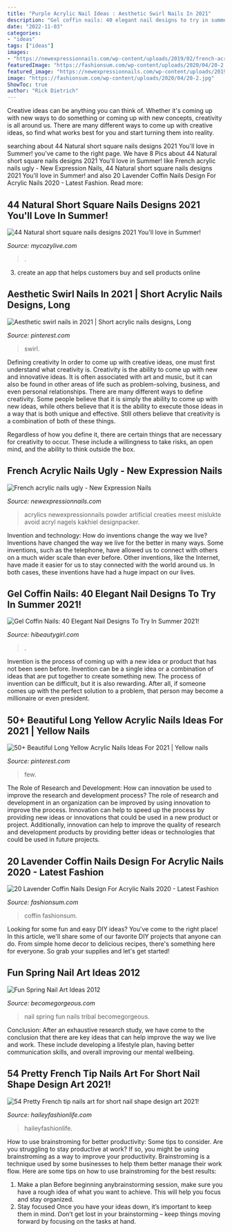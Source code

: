 ```yaml
---
title: "Purple Acrylic Nail Ideas : Aesthetic Swirl Nails In 2021"
description: "Gel coffin nails: 40 elegant nail designs to try in summer 2021!"
date: "2022-11-03"
categories:
- "ideas"
tags: ["ideas"]
images:
- "https://newexpressionnails.com/wp-content/uploads/2019/02/french-acrylic-nails-ugly-1-765x1024.jpg"
featuredImage: "https://fashionsum.com/wp-content/uploads/2020/04/20-2.jpg"
featured_image: "https://newexpressionnails.com/wp-content/uploads/2019/02/french-acrylic-nails-ugly-1-765x1024.jpg"
image: "https://fashionsum.com/wp-content/uploads/2020/04/20-2.jpg"
ShowToc: true
author: "Rick Dietrich"
---
```



Creative ideas can be anything you can think of. Whether it's coming up with new ways to do something or coming up with new concepts, creativity is all around us. There are many different ways to come up with creative ideas, so find what works best for you and start turning them into reality.

	

		
searching about 44 Natural short square nails designs 2021 You&#039;ll love in Summer! you've came to the right page. We have 8 Pics about 44 Natural short square nails designs 2021 You&#039;ll love in Summer! like French acrylic nails ugly - New Expression Nails, 44 Natural short square nails designs 2021 You&#039;ll love in Summer! and also 20 Lavender Coffin Nails Design For Acrylic Nails 2020 - Latest Fashion. Read more:
		
    
## 44 Natural Short Square Nails Designs 2021 You&#039;ll Love In Summer!

<img loading=lazy src="https://mycozylive.com/wp-content/uploads/2021/04/16-14-683x1024.jpg" onerror="this.onerror=null;this.src='https://tse1.mm.bing.net/th?id=OIP.nKXu8U9LqyEOKm8mIhILtAHaLG&amp;pid=15.1';" alt="44 Natural short square nails designs 2021 You&#039;ll love in Summer!">

_Source: mycozylive.com_

>. 

	

3. create an app that helps customers buy and sell products online 

    
## Aesthetic Swirl Nails In 2021 | Short Acrylic Nails Designs, Long

<img loading=lazy src="https://i.pinimg.com/736x/4c/bf/68/4cbf68ed8820921f6cb248133656c902.jpg" onerror="this.onerror=null;this.src='https://tse4.mm.bing.net/th?id=OIP.vGcKH_5nVsBLW2iX-l9Y3AHaJ3&amp;pid=15.1';" alt="Aesthetic swirl nails in 2021 | Short acrylic nails designs, Long">

_Source: pinterest.com_

>swirl. 

	

Defining creativity
In order to come up with creative ideas, one must first understand what creativity is. Creativity is the ability to come up with new and innovative ideas. It is often associated with art and music, but it can also be found in other areas of life such as problem-solving, business, and even personal relationships.
There are many different ways to define creativity. Some people believe that it is simply the ability to come up with new ideas, while others believe that it is the ability to execute those ideas in a way that is both unique and effective. Still others believe that creativity is a combination of both of these things.

Regardless of how you define it, there are certain things that are necessary for creativity to occur. These include a willingness to take risks, an open mind, and the ability to think outside the box.

    
## French Acrylic Nails Ugly - New Expression Nails

<img loading=lazy src="https://newexpressionnails.com/wp-content/uploads/2019/02/french-acrylic-nails-ugly-1-765x1024.jpg" onerror="this.onerror=null;this.src='https://tse4.mm.bing.net/th?id=OIP.HbjfAjJwTZ-EDlYmzeTTagHaJ6&amp;pid=15.1';" alt="French acrylic nails ugly - New Expression Nails">

_Source: newexpressionnails.com_

>acrylics newexpressionnails powder artificial creaties meest mislukte avoid acryl nagels kakhiel designpacker. 

	

Invention and technology: How do inventions change the way we live?
Inventions have changed the way we live for the better in many ways. Some inventions, such as the telephone, have allowed us to connect with others on a much wider scale than ever before. Other inventions, like the Internet, have made it easier for us to stay connected with the world around us. In both cases, these inventions have had a huge impact on our lives.

    
## Gel Coffin Nails: 40 Elegant Nail Designs To Try In Summer 2021!

<img loading=lazy src="https://hibeautygirl.com/wp-content/uploads/2021/05/9-18.jpg" onerror="this.onerror=null;this.src='https://tse3.mm.bing.net/th?id=OIP.Qu9qqP2suqRv7Knc9RwyNQHaLH&amp;pid=15.1';" alt="Gel Coffin Nails: 40 Elegant Nail Designs To Try In Summer 2021!">

_Source: hibeautygirl.com_

>. 

	

Invention is the process of coming up with a new idea or product that has not been seen before. Invention can be a single idea or a combination of ideas that are put together to create something new. The process of invention can be difficult, but it is also rewarding. After all, if someone comes up with the perfect solution to a problem, that person may become a millionaire or even president.

    
## 50+ Beautiful Long Yellow Acrylic Nails Ideas For 2021 | Yellow Nails

<img loading=lazy src="https://i.pinimg.com/736x/68/20/e0/6820e0a9dafccfc855868c80b30c1c2b.jpg" onerror="this.onerror=null;this.src='https://tse4.mm.bing.net/th?id=OIP.oOFo4oiLD4RzDi4oGB-nCgHaLH&amp;pid=15.1';" alt="50+ Beautiful Long Yellow Acrylic Nails Ideas For 2021 | Yellow nails">

_Source: pinterest.com_

>few. 

	

The Role of Research and Development: How can innovation be used to improve the research and development process?
The role of research and development in an organization can be improved by using innovation to improve the process. Innovation can help to speed up the process by providing new ideas or innovations that could be used in a new product or project. Additionally, innovation can help to improve the quality of research and development products by providing better ideas or technologies that could be used in future projects.

    
## 20 Lavender Coffin Nails Design For Acrylic Nails 2020 - Latest Fashion

<img loading=lazy src="https://fashionsum.com/wp-content/uploads/2020/04/20-2.jpg" onerror="this.onerror=null;this.src='https://tse3.mm.bing.net/th?id=OIP.D1lfQkeKdCTXJk4ttg_CWwHaKk&amp;pid=15.1';" alt="20 Lavender Coffin Nails Design For Acrylic Nails 2020 - Latest Fashion">

_Source: fashionsum.com_

>coffin fashionsum. 

	

Looking for some fun and easy DIY ideas? You've come to the right place! In this article, we'll share some of our favorite DIY projects that anyone can do. From simple home decor to delicious recipes, there's something here for everyone. So grab your supplies and let's get started!

    
## Fun Spring Nail Art Ideas 2012

<img loading=lazy src="https://static.becomegorgeous.com/img/arts/2012/Mar/28/7256/tribal_print_nail_art.jpg" onerror="this.onerror=null;this.src='https://tse3.mm.bing.net/th?id=OIP.Gb5HRggsVpIC8W2SagJCQwHaJ4&amp;pid=15.1';" alt="Fun Spring Nail Art Ideas 2012">

_Source: becomegorgeous.com_

>nail spring fun nails tribal becomegorgeous. 

	

Conclusion:
After an exhaustive research study, we have come to the conclusion that there are key ideas that can help improve the way we live and work. These include developing a lifestyle plan, having better communication skills, and overall improving our mental wellbeing.

    
## 54 Pretty French Tip Nails Art For Short Nail Shape Design Art 2021!

<img loading=lazy src="https://haileyfashionlife.com/wp-content/uploads/2021/04/86-768x1152.jpg" onerror="this.onerror=null;this.src='https://tse3.mm.bing.net/th?id=OIP.ZbkNdnt48wASSS78RXMdngHaLH&amp;pid=15.1';" alt="54 Pretty French tip nails art for short nail shape design art 2021!">

_Source: haileyfashionlife.com_

>haileyfashionlife. 

	

How to use brainstroming for better productivity: Some tips to consider.
Are you struggling to stay productive at work? If so, you might be using brainstroming as a way to improve your productivity. Brainstroming is a technique used by some businesses to help them better manage their work flow. Here are some tips on how to use brainstroming for the best results: 
1) Make a plan 
Before beginning anybrainstorming session, make sure you have a rough idea of what you want to achieve. This will help you focus and stay organized. 
2) Stay focused 
Once you have your ideas down, it’s important to keep them in mind. Don’t get lost in your brainstorming – keep things moving forward by focusing on the tasks at hand.

